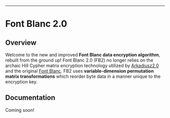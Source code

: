 ___
# Font Blanc 2.0
## Overview
Welcome to the new and improved __Font Blanc data encryption algorithm__, rebuilt from the ground up!
Font Blanc 2.0 (FB2) no longer relies on the archaic Hill Cypher matrix encryption technology utilized by [Arkadiusz2.0](https://github.com/kyle2277/Arkadiusz2.0/blob/master/README.md "Arkadiusz2.0 online documentaion") and the original [Font Blanc](https://github.com/kyle2277/Font_Blanc "Font Blanc online documentation"). FB2 uses __variable-dimension permutation matrix transformations__ which reorder byte data in a manner unique to the encryption key.
## Documentation
Coming soon!
